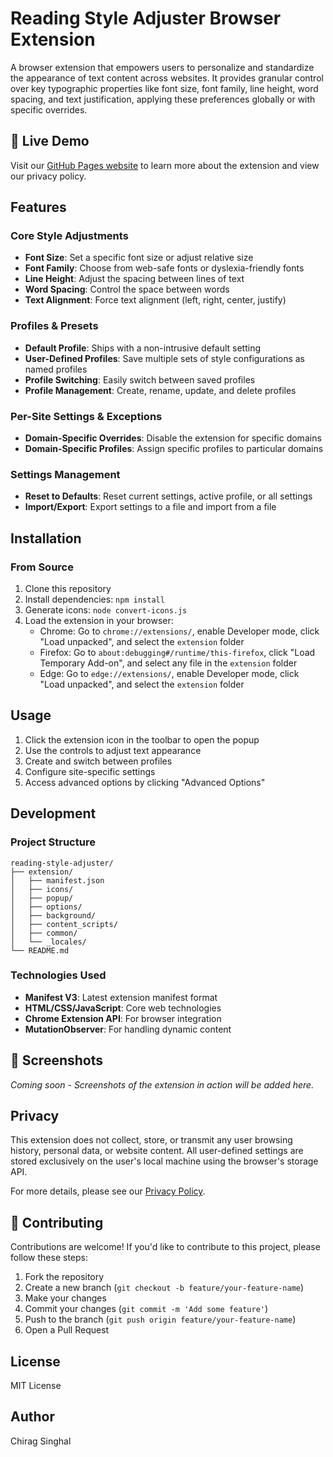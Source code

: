 # Reading Style Adjuster Browser Extension

A browser extension that empowers users to personalize and standardize the appearance of text content across websites. It provides granular control over key typographic properties like font size, font family, line height, word spacing, and text justification, applying these preferences globally or with specific overrides.

## 🚀 Live Demo

Visit our [GitHub Pages website](https://chirag127.github.io/Reading-Style-Adjuster-browser-extension/) to learn more about the extension and view our privacy policy.

## Features

### Core Style Adjustments

-   **Font Size**: Set a specific font size or adjust relative size
-   **Font Family**: Choose from web-safe fonts or dyslexia-friendly fonts
-   **Line Height**: Adjust the spacing between lines of text
-   **Word Spacing**: Control the space between words
-   **Text Alignment**: Force text alignment (left, right, center, justify)

### Profiles & Presets

-   **Default Profile**: Ships with a non-intrusive default setting
-   **User-Defined Profiles**: Save multiple sets of style configurations as named profiles
-   **Profile Switching**: Easily switch between saved profiles
-   **Profile Management**: Create, rename, update, and delete profiles

### Per-Site Settings & Exceptions

-   **Domain-Specific Overrides**: Disable the extension for specific domains
-   **Domain-Specific Profiles**: Assign specific profiles to particular domains

### Settings Management

-   **Reset to Defaults**: Reset current settings, active profile, or all settings
-   **Import/Export**: Export settings to a file and import from a file

## Installation

### From Source

1. Clone this repository
2. Install dependencies: `npm install`
3. Generate icons: `node convert-icons.js`
4. Load the extension in your browser:
    - Chrome: Go to `chrome://extensions/`, enable Developer mode, click "Load unpacked", and select the `extension` folder
    - Firefox: Go to `about:debugging#/runtime/this-firefox`, click "Load Temporary Add-on", and select any file in the `extension` folder
    - Edge: Go to `edge://extensions/`, enable Developer mode, click "Load unpacked", and select the `extension` folder

## Usage

1. Click the extension icon in the toolbar to open the popup
2. Use the controls to adjust text appearance
3. Create and switch between profiles
4. Configure site-specific settings
5. Access advanced options by clicking "Advanced Options"

## Development

### Project Structure

```
reading-style-adjuster/
├── extension/
│   ├── manifest.json
│   ├── icons/
│   ├── popup/
│   ├── options/
│   ├── background/
│   ├── content_scripts/
│   ├── common/
│   └── _locales/
└── README.md
```

### Technologies Used

-   **Manifest V3**: Latest extension manifest format
-   **HTML/CSS/JavaScript**: Core web technologies
-   **Chrome Extension API**: For browser integration
-   **MutationObserver**: For handling dynamic content

## 📸 Screenshots

_Coming soon - Screenshots of the extension in action will be added here._

## Privacy

This extension does not collect, store, or transmit any user browsing history, personal data, or website content. All user-defined settings are stored exclusively on the user's local machine using the browser's storage API.

For more details, please see our [Privacy Policy](https://chirag127.github.io/Reading-Style-Adjuster-browser-extension/privacy-policy.html).

## 👋 Contributing

Contributions are welcome! If you'd like to contribute to this project, please follow these steps:

1. Fork the repository
2. Create a new branch (`git checkout -b feature/your-feature-name`)
3. Make your changes
4. Commit your changes (`git commit -m 'Add some feature'`)
5. Push to the branch (`git push origin feature/your-feature-name`)
6. Open a Pull Request

## License

MIT License

## Author

Chirag Singhal
